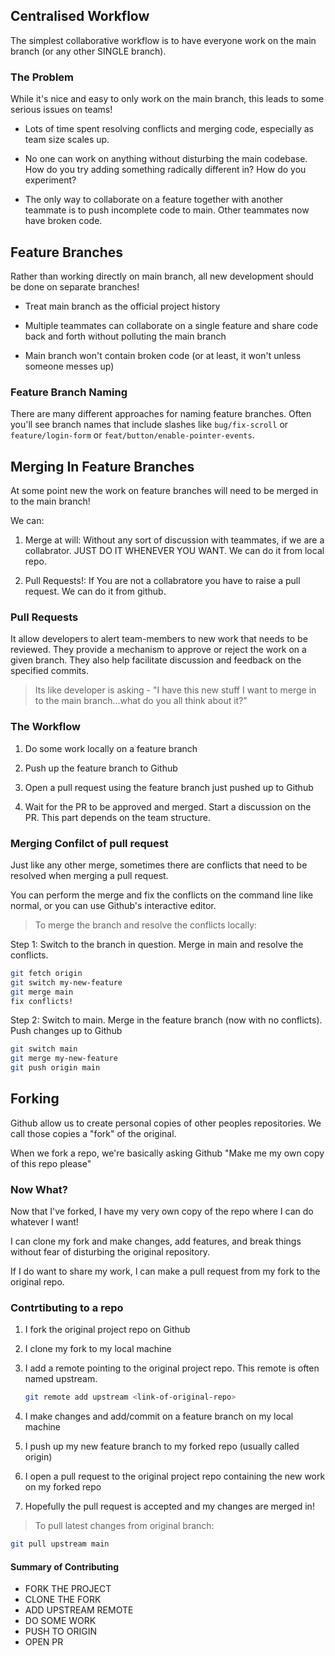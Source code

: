 ## Centralised Workflow

The simplest collaborative workflow is to have everyone work on the main branch (or any other SINGLE branch).

### The Problem

While it's nice and easy to only work on the main branch, this leads to some serious issues on teams!

- Lots of time spent resolving conflicts and merging code, especially as team size scales up.

- No one can work on anything without disturbing the main codebase.  How do you try adding something radically different in?  How do you experiment?

- The only way to collaborate on a feature together with another teammate is to push incomplete code to main.  Other teammates now have broken code.



## Feature Branches

Rather than working directly on main branch, all new development should be done on separate branches!

- Treat main branch as the official project history

- Multiple teammates can collaborate on a single feature and share code back and forth without polluting the main branch

- Main branch won't contain broken code (or at least, it won't unless someone messes up)


### Feature Branch Naming

There are many different approaches for naming feature branches.  Often you'll see branch names that include slashes like `bug/fix-scroll` or `feature/login-form` or `feat/button/enable-pointer-events`.



## Merging In Feature Branches

At some point new the work on feature branches will need to be merged in to the main branch!  

We can:

1. Merge at will: Without any sort of discussion with teammates, if we are a collabrator.  JUST DO IT WHENEVER YOU WANT. We can do it from local repo.
   
2. Pull Requests!: If You are not a collabratore you have to raise a pull request. We can do it from github.


### Pull Requests

It allow developers to alert team-members to new work that needs to be reviewed.  They provide a mechanism to approve or reject the work on a given branch.  They also help facilitate discussion and feedback on the specified commits.  


> Its like developer is asking - "I have this new stuff I want to merge in to the main branch...what do you all think about it?"



### The Workflow

1. Do some work locally on a feature branch
   
2. Push up the feature branch to Github

3. Open a pull request using the feature branch just pushed up to Github

4. Wait for the PR to be approved and merged. Start a discussion on the PR.  This part depends on the team structure.


### Merging Confilct of pull request

Just like any other merge, sometimes there are conflicts that need to be resolved when merging a pull request.

You can perform the merge and fix the conflicts on the command line like normal, or you can use Github's interactive editor.

> To merge the branch and resolve the conflicts locally:

Step 1: Switch to the branch in question.  Merge in main and resolve the conflicts.

```bash
git fetch origin
git switch my-new-feature
git merge main
fix conflicts!
```

Step 2: Switch to main. Merge in the feature branch (now with no conflicts). Push changes up to Github

```bash
git switch main
git merge my-new-feature
git push origin main
```


## Forking

Github allow us to create personal copies of other peoples repositories.  We call those copies a "fork" of the original.  

When we fork a repo, we're basically asking Github "Make me my own copy of this repo please"


### Now What?

Now that I've forked, I have my very own copy of the repo where I can do whatever I want! 

I can clone my fork and make changes, add features, and break things without fear of disturbing the original repository.

If I do want to share my work, I can make a pull request from my fork to the original repo.

### Contrtibuting to a repo

1. I fork the original project repo on Github
   
2. I clone my fork to my local machine
   
3. I add a remote pointing to the original project repo. This remote is often named upstream.
   ```bash
   git remote add upstream <link-of-original-repo>
   ```
   
4. I make changes and add/commit on a feature branch on my local machine
   
5. I push up my new feature branch to my forked repo (usually called origin)
   
6. I open a pull request to the original project repo containing the new work on my forked repo

7. Hopefully the pull request is accepted and my changes are merged in!

> To pull latest changes from original branch:
```bash
git pull upstream main
```

#### Summary of Contributing

- FORK THE PROJECT
- CLONE THE FORK
- ADD UPSTREAM REMOTE
- DO SOME WORK
- PUSH TO ORIGIN
- OPEN PR